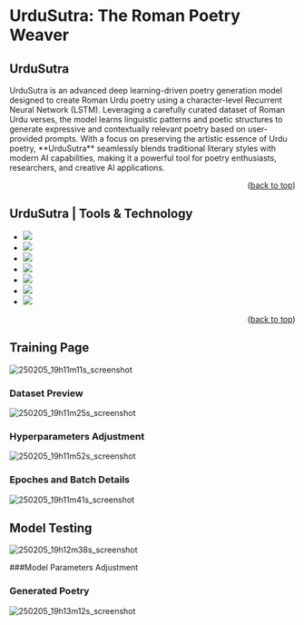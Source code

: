# UrduSutra: The Roman Poetry Weaver
<a name="readme-top"></a>
## UrduSutra
<p>UrduSutra is an advanced deep learning-driven poetry generation model designed to create Roman Urdu poetry using a character-level Recurrent Neural Network (LSTM). Leveraging a carefully curated dataset of Roman Urdu verses, the model learns linguistic patterns and poetic structures to generate expressive and contextually relevant poetry based on user-provided prompts. With a focus on preserving the artistic essence of Urdu poetry, **UrduSutra** seamlessly blends traditional literary styles with modern AI capabilities, making it a powerful tool for poetry enthusiasts, researchers, and creative AI applications.</p>


<p align="right">(<a href="#readme-top">back to top</a>)</p>

## UrduSutra | Tools & Technology

* <img src="https://img.shields.io/badge/python-3670A0?style=for-the-badge&logo=python&logoColor=ffdd54"/>
* <img src="https://img.shields.io/badge/Jupyter-notebook-brightgreen"/>
* <img src="https://img.shields.io/badge/-Streamlit-FF4B4B?style=flat&logo=streamlit&logoColor=white"/>
* <img src="https://img.shields.io/badge/PyTorch-EE4C2C?style=for-the-badge&logo=pytorch&logoColor=white"/>
* <img src="https://img.shields.io/badge/Visual%20Studio%20Code-007ACC?logo=visualstudiocode&logoColor=fff&style=plastic"/>
* <img src="https://img.shields.io/badge/Google-Colab-red"/>
* <img src="https://img.shields.io/badge/Kaggle-20BEFF?style=for-the-badge&logo=Kaggle&logoColor=white"/>

<p align="right">(<a href="#readme-top">back to top</a>)</p>


## Training Page
![250205_19h11m11s_screenshot](https://github.com/user-attachments/assets/8c139806-bc05-4262-9bba-ae0a556057e1)

### Dataset Preview
![250205_19h11m25s_screenshot](https://github.com/user-attachments/assets/d37b488c-e725-4557-9893-2d8b2b8928d7)


### Hyperparameters Adjustment
![250205_19h11m52s_screenshot](https://github.com/user-attachments/assets/8baa4d82-b366-4541-ad18-a83c638eb5a3)


### Epoches and Batch Details 
![250205_19h11m41s_screenshot](https://github.com/user-attachments/assets/693c16ff-69bc-411d-8552-522e855b1e90)





## Model Testing
![250205_19h12m38s_screenshot](https://github.com/user-attachments/assets/e894efc0-bf80-40f6-b967-d45148fb3faf)

###Model Parameters Adjustment

### Generated Poetry
![250205_19h13m12s_screenshot](https://github.com/user-attachments/assets/1b765f81-d3b8-4de6-bfb6-9bde888f6a31)













